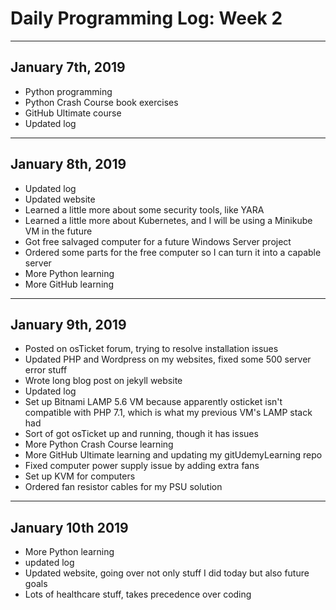 # Daily Programming Log: Week 2

---

## January 7th, 2019

* Python programming
* Python Crash Course book exercises
* GitHub Ultimate course
* Updated log

---

## January 8th, 2019

* Updated log
* Updated website
* Learned a little more about some security tools, like YARA
* Learned a little more about Kubernetes, and I will be using a Minikube VM in the future
* Got free salvaged computer for a future Windows Server project
* Ordered some parts for the free computer so I can turn it into a capable server
* More Python learning
* More GitHub learning

---

## January 9th, 2019

* Posted on osTicket forum, trying to resolve installation issues
* Updated PHP and Wordpress on my websites, fixed some 500 server error stuff
* Wrote long blog post on jekyll website
* Updated log
* Set up Bitnami LAMP 5.6 VM because apparently osticket isn't compatible with PHP 7.1, which is what my previous VM's LAMP stack had
* Sort of got osTicket up and running, though it has issues
* More Python Crash Course learning
* More GitHub Ultimate learning and updating my gitUdemyLearning repo
* Fixed computer power supply issue by adding extra fans
* Set up KVM for computers
* Ordered fan resistor cables for my PSU solution

---

## January 10th 2019

* More Python learning
* updated log
* Updated website, going over not only stuff I did today but also future goals
* Lots of healthcare stuff, takes precedence over coding


